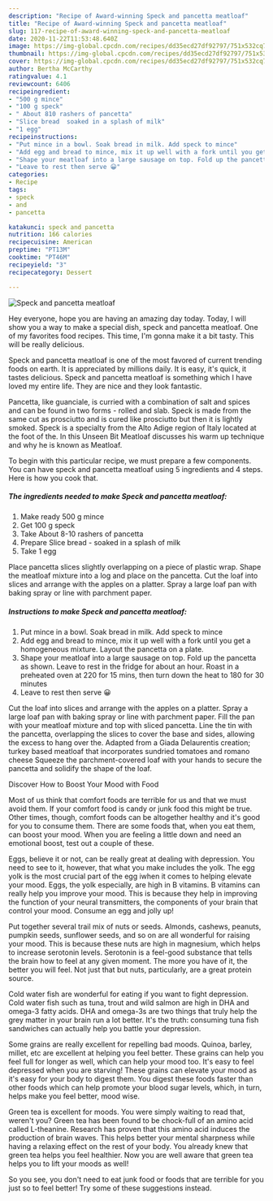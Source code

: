 ```yaml
---
description: "Recipe of Award-winning Speck and pancetta meatloaf"
title: "Recipe of Award-winning Speck and pancetta meatloaf"
slug: 117-recipe-of-award-winning-speck-and-pancetta-meatloaf
date: 2020-11-22T11:53:48.640Z
image: https://img-global.cpcdn.com/recipes/dd35ecd27df92797/751x532cq70/speck-and-pancetta-meatloaf-recipe-main-photo.jpg
thumbnail: https://img-global.cpcdn.com/recipes/dd35ecd27df92797/751x532cq70/speck-and-pancetta-meatloaf-recipe-main-photo.jpg
cover: https://img-global.cpcdn.com/recipes/dd35ecd27df92797/751x532cq70/speck-and-pancetta-meatloaf-recipe-main-photo.jpg
author: Bertha McCarthy
ratingvalue: 4.1
reviewcount: 6406
recipeingredient:
- "500 g mince"
- "100 g speck"
- " About 810 rashers of pancetta"
- "Slice bread  soaked in a splash of milk"
- "1 egg"
recipeinstructions:
- "Put mince in a bowl. Soak bread in milk. Add speck to mince"
- "Add egg and bread to mince, mix it up well with a fork until you get a homogeneous mixture. Layout the pancetta on a plate."
- "Shape your meatloaf into a large sausage on top. Fold up the pancetta as shown. Leave to rest in the fridge for about an hour. Roast in a preheated oven at 220 for 15 mins, then turn down the heat to 180 for 30 minutes"
- "Leave to rest then serve 😀"
categories:
- Recipe
tags:
- speck
- and
- pancetta

katakunci: speck and pancetta 
nutrition: 166 calories
recipecuisine: American
preptime: "PT13M"
cooktime: "PT46M"
recipeyield: "3"
recipecategory: Dessert

---
```



![Speck and pancetta meatloaf](https://img-global.cpcdn.com/recipes/dd35ecd27df92797/751x532cq70/speck-and-pancetta-meatloaf-recipe-main-photo.jpg)

Hey everyone, hope you are having an amazing day today. Today, I will show you a way to make a special dish, speck and pancetta meatloaf. One of my favorites food recipes. This time, I'm gonna make it a bit tasty. This will be really delicious.

Speck and pancetta meatloaf is one of the most favored of current trending foods on earth. It is appreciated by millions daily. It is easy, it's quick, it tastes delicious. Speck and pancetta meatloaf is something which I have loved my entire life. They are nice and they look fantastic.

Pancetta, like guanciale, is curried with a combination of salt and spices and can be found in two forms - rolled and slab. Speck is made from the same cut as prosciutto and is cured like prosciutto but then it is lightly smoked. Speck is a specialty from the Alto Adige region of Italy located at the foot of the. In this Unseen Bit Meatloaf discusses his warm up technique and why he is known as Meatloaf.


To begin with this particular recipe, we must prepare a few components. You can have speck and pancetta meatloaf using 5 ingredients and 4 steps. Here is how you cook that.

<!--inarticleads1-->

##### The ingredients needed to make Speck and pancetta meatloaf:

1. Make ready 500 g mince
1. Get 100 g speck
1. Take  About 8-10 rashers of pancetta
1. Prepare Slice bread - soaked in a splash of milk
1. Take 1 egg


Place pancetta slices slightly overlapping on a piece of plastic wrap. Shape the meatloaf mixture into a log and place on the pancetta. Cut the loaf into slices and arrange with the apples on a platter. Spray a large loaf pan with baking spray or line with parchment paper. 

<!--inarticleads2-->

##### Instructions to make Speck and pancetta meatloaf:

1. Put mince in a bowl. Soak bread in milk. Add speck to mince
1. Add egg and bread to mince, mix it up well with a fork until you get a homogeneous mixture. Layout the pancetta on a plate.
1. Shape your meatloaf into a large sausage on top. Fold up the pancetta as shown. Leave to rest in the fridge for about an hour. Roast in a preheated oven at 220 for 15 mins, then turn down the heat to 180 for 30 minutes
1. Leave to rest then serve 😀


Cut the loaf into slices and arrange with the apples on a platter. Spray a large loaf pan with baking spray or line with parchment paper. Fill the pan with your meatloaf mixture and top with sliced pancetta. Line the tin with the pancetta, overlapping the slices to cover the base and sides, allowing the excess to hang over the. Adapted from a Giada Delaurentis creation; turkey based meatloaf that incorporates sundried tomatoes and romano cheese Squeeze the parchment-covered loaf with your hands to secure the pancetta and solidify the shape of the loaf. 

Discover How to Boost Your Mood with Food


Most of us think that comfort foods are terrible for us and that we must avoid them. If your comfort food is candy or junk food this might be true. Other times, though, comfort foods can be altogether healthy and it's good for you to consume them. There are some foods that, when you eat them, can boost your mood. When you are feeling a little down and need an emotional boost, test out a couple of these.

Eggs, believe it or not, can be really great at dealing with depression. You need to see to it, however, that what you make includes the yolk. The egg yolk is the most crucial part of the egg iwhen it comes to helping elevate your mood. Eggs, the yolk especially, are high in B vitamins. B vitamins can really help you improve your mood. This is because they help in improving the function of your neural transmitters, the components of your brain that control your mood. Consume an egg and jolly up!

Put together several trail mix of nuts or seeds. Almonds, cashews, peanuts, pumpkin seeds, sunflower seeds, and so on are all wonderful for raising your mood. This is because these nuts are high in magnesium, which helps to increase serotonin levels. Serotonin is a feel-good substance that tells the brain how to feel at any given moment. The more you have of it, the better you will feel. Not just that but nuts, particularly, are a great protein source.

Cold water fish are wonderful for eating if you want to fight depression. Cold water fish such as tuna, trout and wild salmon are high in DHA and omega-3 fatty acids. DHA and omega-3s are two things that truly help the grey matter in your brain run a lot better. It's the truth: consuming tuna fish sandwiches can actually help you battle your depression. 

Some grains are really excellent for repelling bad moods. Quinoa, barley, millet, etc are excellent at helping you feel better. These grains can help you feel full for longer as well, which can help your mood too. It's easy to feel depressed when you are starving! These grains can elevate your mood as it's easy for your body to digest them. You digest these foods faster than other foods which can help promote your blood sugar levels, which, in turn, helps make you feel better, mood wise.

Green tea is excellent for moods. You were simply waiting to read that, weren't you? Green tea has been found to be chock-full of an amino acid called L-theanine. Research has proven that this amino acid induces the production of brain waves. This helps better your mental sharpness while having a relaxing effect on the rest of your body. You already knew that green tea helps you feel healthier. Now you are well aware that green tea helps you to lift your moods as well!

So you see, you don't need to eat junk food or foods that are terrible for you just so to feel better! Try  some  of  these  suggestions  instead.

